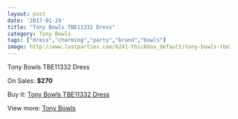 ```yaml
---
layout: post
date: '2017-01-29'
title: "Tony Bowls TBE11332 Dress"
category: Tony Bowls
tags: ["dress","charming","party","brand","bowls"]
image: http://www.lustparties.com/6241-thickbox_default/tony-bowls-tbe11332-dress.jpg
---
```

Tony Bowls TBE11332 Dress

On Sales: **$270**
<a href="https://www.lustparties.com/en/tony-bowls/2152-tony-bowls-tbe11332-dress.html"><amp-img layout="responsive" width="600" height="600" src="//www.lustparties.com/6241-thickbox_default/tony-bowls-tbe11332-dress.jpg" alt="Tony Bowls TBE11332 Dress 0" /></a>

Buy it: [Tony Bowls TBE11332 Dress](https://www.lustparties.com/en/tony-bowls/2152-tony-bowls-tbe11332-dress.html "Tony Bowls TBE11332 Dress")

View more: [Tony Bowls](https://www.lustparties.com/en/5-tony-bowls "Tony Bowls")